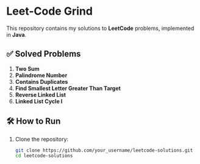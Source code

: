 # Leet-Code Grind 
This repository contains my solutions to **LeetCode** problems, implemented in **Java**.  

## ✅ Solved Problems  

1. **Two Sum**  
2. **Palindrome Number**  
3. **Contains Duplicates**
4. **Find Smallest Letter Greater Than Target**
5. **Reverse Linked List**
6. **Linked List Cycle I**

## 🛠 How to Run  

1. Clone the repository:  
   ```bash
   git clone https://github.com/your_username/leetcode-solutions.git
   cd leetcode-solutions
